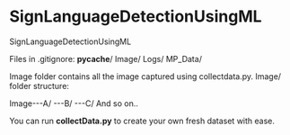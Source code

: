 # SignLanguageDetectionUsingML
SignLanguageDetectionUsingML

Files in .gitignore: 
  __pycache__/
  Image/
  Logs/
  MP_Data/

Image folder contains all the image captured using collectdata.py.
Image/ folder structure:

Image---A/
     ---B/
     ---C/
     And so on..

You can run **collectData.py** to create your own fresh dataset with ease.
